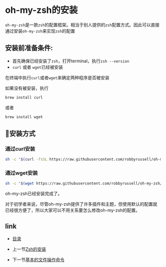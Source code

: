 # oh-my-zsh的安装

`oh-my-zsh`是一款`zsh`的配置框架。相当于别人提供的`zsh`配置方式。因此可以直接通过安装`oh-my-zsh`来实现`zsh`的配置

## 安装前准备条件:

* 首先确保已经安装了`zsh`，打开terminal，执行`zsh --version`
* `curl` 或者 `wget`已经被安装

在终端中执行`curl`或者`wget`来确定两种程序是否被安装

如果没有被安装，执行

```bash
brew install curl
```

或者

```bash
brew install wget
```

## 安装方式

### 通过curl安装

```bash
sh -c "$(curl -fsSL https://raw.githubusercontent.com/robbyrussell/oh-my-zsh/master/tools/install.sh)"
```

### 通过wget安装

```bash
sh -c "$(wget https://raw.githubusercontent.com/robbyrussell/oh-my-zsh/master/tools/install.sh -O -)"
```

oh-my-zsh已经安装完成了。

对于初学者来说，尽管oh-my-zsh提供了许多插件和主题，但使用默认的配置就已经很方便了，所以大家可以不用关系要怎么修改oh-my-zsh的配置。

## link

* [目录](README.md)

* 上一节[Zsh的安装](03.1.md)

* 下一节[基本的文件操作命令](04.0.md)